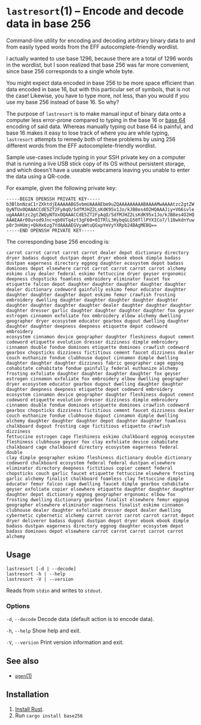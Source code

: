 # `lastresort`(1) – Encode and decode data in base 256

Command-line utility for encoding and decoding arbitrary binary data
to and from easily typed words from the EFF autocomplete-friendly wordlist.

I actually wanted to use base 1296, because there are a total of 1296
words in the wordlist, but I soon realized that base 256 was far more
convenient, since base 256 corresponds to a single whole byte.

You might expect data encoded in base 256 to be more space efficient
than data encoded in base 16, but with this particular set of symbols,
that is not the case! Likewise, you have to type more, not less, than
you would if you use my base 256 instead of base 16. So why?

The purpose of `lastresort` is to make manual input of binary data
onto a computer less error-prone compared to typing in the base 16 or
[base 64](https://en.wikipedia.org/wiki/Base64) encoding of said data.
Whereas manually typing out base 64 is painful, and base 16 makes it
easy to lose track of where you are while typing, `lastresort` attempts
to remedy both of these problems by using 256 different words from
the EFF autocomplete-friendly wordlist.

Sample use-cases include typing in your SSH private key on a computer
that is running a live USB stick copy of its OS without persistent
storage, and which doesn't have a useable webcamera leaving you
unable to enter the data using a QR-code.

For example, given the following private key:

    -----BEGIN OPENSSH PRIVATE KEY-----
    b3BlbnNzaC1rZXktdjEAAAAABG5vbmUAAAAEbm9uZQAAAAAAAAABAAAAMwAAAAtzc2gtZW
    QyNTUxOQAAACCdE5ZT2FyAqO/5dfMJHZ2LsKdK95x1Jo/kJB8es4O2HQAAAJiy+V66svle
    ugAAAAtzc2gtZWQyNTUxOQAAACCdE5ZT2FyAqO/5dfMJHZ2LsKdK95x1Jo/kJB8es4O2HQ
    AAAEAAr0Ou+od9Jnc+qb0VTq4zt3gF60+0ITRlL3HybqGLG50TllPYXICo7/l18wkdnYuw
    p0r3nHUmj+QkHx6zg7YdAAAAEGVyaWtuQGxpYmVyYXRpb24BAgMEBQ==
    -----END OPENSSH PRIVATE KEY-----

The corresponding base 256 encoding is:

    carrot carrot carrot carrot carrot dealer depot dictionary directory
    dryer badass dugout dustpan depot dryer ebook ebook dimple badass
    dustpan eagerness directory eggnog daughter ecosystem depot badass
    dominoes depot elsewhere carrot carrot carrot carrot carrot alchemy
    eskimo clay dealer federal eskimo fettuccine dryer geyser ergonomic
    deepness chopsticks foamless embroidery eliminator faucet fox
    etiquette falcon depot daughter daughter daughter daughter daughter
    dealer dictionary codeword gainfully eskimo femur educator daughter
    daughter daughter daughter depot eskimo femur crawfish frosting
    embroidery dwelling daughter daughter daughter daughter daughter
    daughter daughter daughter daughter dealer daughter daughter daughter
    daughter dresser garlic daughter daughter daughter daughter fox geyser
    estrogen cinnamon exfoliate fox embroidery elbow alchemy dwelling
    geographer dryer ecosystem educator gearbox dugout dwelling daughter
    daughter daughter deepness deepness etiquette depot codeword embroidery
    ecosystem cinnamon device geographer daughter fleshiness dugout cement
    codeword etiquette evolution dresser dizziness dimple embroidery
    cinnamon double fondue dominoes etiquette dominoes crawfish codeword
    gearbox chopsticks dizziness fictitious cement faucet dizziness dealer
    couch euthanize fondue clubhouse dugout cinnamon dimple dwelling
    daughter daughter daughter dizziness fabric geographer cage eggnog
    cohabitate cohabitate fondue gainfully federal euthanize alchemy
    frosting exfoliate daughter daughter daughter daughter fox geyser
    estrogen cinnamon exfoliate fox embroidery elbow dwelling geographer
    dryer ecosystem educator gearbox dugout dwelling daughter daughter
    daughter deepness deepness etiquette depot codeword embroidery
    ecosystem cinnamon device geographer daughter fleshiness dugout cement
    codeword etiquette evolution dresser dizziness dimple embroidery
    cinnamon double fondue dominoes etiquette dominoes crawfish codeword
    gearbox chopsticks dizziness fictitious cement faucet dizziness dealer
    couch euthanize fondue clubhouse dugout cinnamon dimple dwelling
    alchemy daughter daughter daughter depot daughter daughter foamless
    chalkboard dugout frosting cage fictitious etiquette crawfish dizziness
    fettuccine estrogen cage fleshiness eskimo chalkboard eggnog ecosystem
    fleshiness clubhouse geyser fox clay exfoliate device cohabitate
    chalkboard cage chalkboard directory ecosystem eagerness federal double
    clay dimple geographer eskimo fleshiness dictionary double dictionary
    codeword chalkboard ecosystem federal federal dustpan elsewhere
    eliminator directory deepness fictitious copier cement federal
    chopsticks couch garlic faucet etiquette fettuccine elsewhere frosting
    garlic alchemy finalist chalkboard foamless clay fettuccine dimple
    educator femur falcon cage dwelling faucet dimple gearbox cohabitate
    geyser exfoliate copier elsewhere etiquette daughter daughter daughter
    daughter depot dictionary eggnog geographer ergonomic elbow fox
    frosting dwelling dictionary gearbox finalist elsewhere femur eggnog
    geographer elsewhere eliminator eagerness finalist eskimo cinnamon
    clubhouse dealer daughter exfoliate dresser depot dealer dwelling
    cybernetic cybernetic alchemy carrot carrot carrot carrot carrot depot
    dryer deliverer badass dugout dustpan depot dryer ebook ebook dimple
    badass dustpan eagerness directory eggnog daughter ecosystem depot
    badass dominoes depot elsewhere carrot carrot carrot carrot carrot
    alchemy 

## Usage

```
lastresort [-d | --decode]
lastresort -h | --help
lastresort -V | --version
```

Reads from `stdin` and writes to `stdout`.

### Options

`-d`, `--decode` Decode data (default action is to encode data).

`-h`, `--help` Show help and exit.

`-V`, `--version` Print version information and exit.

## See also

* [`pgen`(1)](https://crates.io/crates/pgen)

## Installation

1. [Install Rust](https://www.rust-lang.org/en-US/install.html).
2. Run `cargo install base256`
